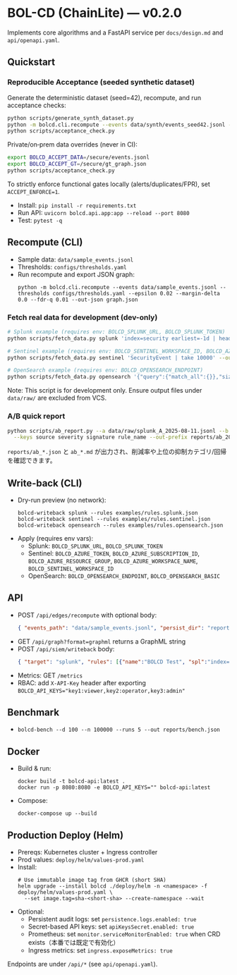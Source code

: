 # BOL-CD (ChainLite) — v0.2.0

Implements core algorithms and a FastAPI service per `docs/design.md` and `api/openapi.yaml`.

## Quickstart
### Reproducible Acceptance (seeded synthetic dataset)

Generate the deterministic dataset (seed=42), recompute, and run acceptance checks:

```bash
python scripts/generate_synth_dataset.py
python -m bolcd.cli.recompute --events data/synth/events_seed42.jsonl --thresholds configs/thresholds.yaml --segments configs/segments.yaml --out-json graph.json
python scripts/acceptance_check.py
```

Private/on‑prem data overrides (never in CI):

```bash
export BOLCD_ACCEPT_DATA=/secure/events.jsonl
export BOLCD_ACCEPT_GT=/secure/gt_graph.json
python scripts/acceptance_check.py
```

To strictly enforce functional gates locally (alerts/duplicates/FPR), set `ACCEPT_ENFORCE=1`.

- Install: `pip install -r requirements.txt`
- Run API: `uvicorn bolcd.api.app:app --reload --port 8080`
- Test: `pytest -q`

## Recompute (CLI)

- Sample data: `data/sample_events.jsonl`
- Thresholds: `configs/thresholds.yaml`
- Run recompute and export JSON graph:
  ```
  python -m bolcd.cli.recompute --events data/sample_events.jsonl --thresholds configs/thresholds.yaml --epsilon 0.02 --margin-delta 0.0 --fdr-q 0.01 --out-json graph.json
  ```

### Fetch real data for development (dev-only)

```bash
# Splunk example (requires env: BOLCD_SPLUNK_URL, BOLCD_SPLUNK_TOKEN)
python scripts/fetch_data.py splunk 'index=security earliest=-1d | head 10000' --out data/raw/splunk_1d.jsonl

# Sentinel example (requires env: BOLCD_SENTINEL_WORKSPACE_ID, BOLCD_AZURE_TOKEN)
python scripts/fetch_data.py sentinel 'SecurityEvent | take 10000' --out data/raw/sentinel_1d.jsonl

# OpenSearch example (requires env: BOLCD_OPENSEARCH_ENDPOINT)
python scripts/fetch_data.py opensearch '{"query":{"match_all":{}},"size":10000}' --out data/raw/os_1d.jsonl
```

Note: This script is for development only. Ensure output files under `data/raw/` are excluded from VCS.

### A/B quick report

```bash
python scripts/ab_report.py --a data/raw/splunk_A_2025-08-11.jsonl --b data/raw/splunk_B_2025-08-11.jsonl \
  --keys source severity signature rule_name --out-prefix reports/ab_2025-08-11
```
`reports/ab_*.json` と `ab_*.md` が出力され、削減率や上位の抑制カテゴリ/回帰を確認できます。

## Write-back (CLI)

- Dry-run preview (no network):
  ```
  bolcd-writeback splunk --rules examples/rules.splunk.json
  bolcd-writeback sentinel --rules examples/rules.sentinel.json
  bolcd-writeback opensearch --rules examples/rules.opensearch.json
  ```
- Apply (requires env vars):
  - Splunk: `BOLCD_SPLUNK_URL`, `BOLCD_SPLUNK_TOKEN`
  - Sentinel: `BOLCD_AZURE_TOKEN`, `BOLCD_AZURE_SUBSCRIPTION_ID`, `BOLCD_AZURE_RESOURCE_GROUP`, `BOLCD_AZURE_WORKSPACE_NAME`, `BOLCD_SENTINEL_WORKSPACE_ID`
  - OpenSearch: `BOLCD_OPENSEARCH_ENDPOINT`, `BOLCD_OPENSEARCH_BASIC`

## API

- POST `/api/edges/recompute` with optional body:
  ```json
  { "events_path": "data/sample_events.jsonl", "persist_dir": "reports/$(date +%s)", "epsilon": 0.02 }
  ```
- GET `/api/graph?format=graphml` returns a GraphML string
- POST `/api/siem/writeback` body:
  ```json
  { "target": "splunk", "rules": [{"name":"BOLCD Test", "spl":"index=main | head 1"}], "dry_run": true }
  ```
- Metrics: GET `/metrics`
- RBAC: add `X-API-Key` header after exporting `BOLCD_API_KEYS="key1:viewer,key2:operator,key3:admin"`

## Benchmark

- `bolcd-bench --d 100 --n 100000 --runs 5 --out reports/bench.json`

## Docker

- Build & run:
  ```
  docker build -t bolcd-api:latest .
  docker run -p 8080:8080 -e BOLCD_API_KEYS="" bolcd-api:latest
  ```
- Compose:
  ```
  docker-compose up --build
  ```

## Production Deploy (Helm)

- Prereqs: Kubernetes cluster + Ingress controller
- Prod values: `deploy/helm/values-prod.yaml`
- Install:
  ```
  # Use immutable image tag from GHCR (short SHA)
  helm upgrade --install bolcd ./deploy/helm -n <namespace> -f deploy/helm/values-prod.yaml \
    --set image.tag=sha-<short-sha> --create-namespace --wait
  ```
- Optional:
  - Persistent audit logs: set `persistence.logs.enabled: true`
  - Secret-based API keys: set `apiKeysSecret.enabled: true`
  - Prometheus: set `monitor.serviceMonitorEnabled: true` when CRD exists（本番では既定で有効化）
  - Ingress metrics: set `ingress.exposeMetrics: true`

Endpoints are under `/api/*` (see `api/openapi.yaml`).
